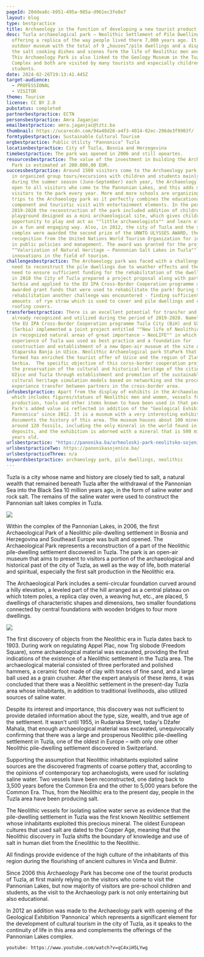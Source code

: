 ```yaml
---
pageId: 20ddea8c-b951-495a-985a-d961ec3fe8e7
layout: blog
type: bestpractice
title: Archaeology in the function of developing a new tourist product
desc: Tuzla archaeological park – Neolithic Settlement of Pile Dwellings,
  offering a replica of the way people lived there 7,000 years ago. It is an
  outdoor museum with the total of 9 „houses“/pile dwellings and a display of
  the salt cooking dishes and scenes form the life of Neolithic men and women.
  This Archaeology Park is also linked to the Geology Museum in the Tuzla Lakes
  Complex and both are visited by many tourists and especially children and
  students.
date: 2024-02-26T19:13:41.445Z
target-audience:
  - PROFESSIONAL
  - VISITOR
theme: Tourism
license: CC BY 2.0
pubstatus: completed
partnerbestpractice: ECTN
personsbestpractice: Amra Jaganjac
emailbestpractice: amra.jaganjac@tztz.ba
thumbnail: https://ucarecdn.com/94a48d26-a4f3-4014-92ec-296de3f9903f/
formtypbestpractice: Sustainable Cultural Tourism
orgbestpractice: Public Utility "Pannonica" Tuzla
locationbestpractice: City of Tuzla, Bosnia and Herzegovina
timebestpractice: The park was opened in 2006 and still opeartes.
resourcesbestpractice: The value of the investment in building the Archaeology
  Park is estimated at 200.000,00 EUR.
successbestpractice: Around 1500 visitors come to the Archaeology park each year
  in organized group tours/excursions with children and students mainly, but
  during the summer season (June-September) each year, the Archaeology park is
  open to all visitors who come to the Pannonian Lakes, and this adds much more
  visitors to the park every year. More and more schools are organizing day
  trips to the Archaeology park as it perfectly combines the educational
  component and touristic visit with entertainment elements. In the period
  2019-2020 the reconstruction of the park included addition of children's
  playground designed as a mini archaeological site, which gives children the
  opportunity to play and act as ""little archaeologists"" and learn of our past
  in a fun and engaging way. Also, in 2012, the city of Tuzla and the salt lake
  complex were awarded the second prize of the UNWTO ULYSSES AWARD, the highest
  recognition from the United Nations World Tourism Organization for innovations
  in public policies and management. The award was granted for the project
  ""Valorization of Natural Heritage – Pannonian Salt Lakes in Tuzla"" and
  innovations in the field of tourism.
challengesbestpractice: The Archaeology park was faced with a challenge of the
  need to reconstruct the pile dwellings due to weather effects and there was a
  need to ensure sufficient funding for the rehabilitation of the dwellings. So,
  in 2018 the City of Tuzla prepared a project proposal along with partners from
  Serbia and applied to the EU IPA Cross-Border Cooperation programme and was
  awarded grant funds that were used to rehabilitate the park! During the
  rehabilitation another challenge was encountered - finding sufficient
  amounts  of rye straw which is used to cover and pile dwellings and create the
  roofing covers.
transferbestpractice: There is an excellent potential for transfer and it was
  already recognized and utilized during the period of 2019-2020. Namely, within
  the EU IPA Cross-Border Cooperation programme Tuzla City (BiH) and Užice City
  (Serbia) implemented a joint project entitled ""New life of Neolithic heritage
  in recognized natural areas of great importance – NeoLIFE"" in which the
  experience of Tuzla was used as best practice and a foundation for
  construction and establishment of a new Open-air museum at the site of
  Staparska Banja in Užice. Neolithic Archaeological park StaPark that was
  formed has enriched the tourist offer of Uzice and the region of Zlatibor in
  Serbia.  The specific objective of this corss-border cooperation project was
  the preservation of the cultural and historical heritage of the cities of
  Užice and Tuzla through establishment and promotion of the sustainable
  cultural heritage simulation models based on networking and the process of
  experience transfer between partners in the cross-border area.
infosbestpractice: Apart from the display of exhibits in the Archaeology park
  which includes figures/statues of Neolithic men and women, vessels for salt
  production, tools and other items known to have been used in that period, this
  Park's added value is reflected in addition of the "Geological Exhibition
  Pannonica" since 2012. It is a museum with a very interesting exhibition that
  documents the history of this area. The museum houses about 100 minerals and
  around 120 fossils, including the only mineral in the world found in our salt
  deposits, and the exhibition is adorned with a mineral that is 500 million
  years old.
urlsbestpractice: "https://panonika.ba/arheoloski-park-neolitsko-sojenicko-naselje/ "
urlsbestpracticeTwo: https://panonikasojenice.ba/
urlsbestpracticeThree: n/a
keywordsbestpractice: archaeology park, pile dwellings, neolithic
---
```

Tuzla is a city whose name and history are closely tied to salt, a natural wealth that remained beneath Tuzla after the withdrawal of the Pannonian Sea into the Black Sea 10 million years ago, in the form of saline water and rock salt. The remains of the saline water were used to construct the Pannonian salt lakes complex in Tuzla.

![](https://ucarecdn.com/2380e9e4-5868-492b-857d-2e58d4b001f1/)

Within the complex of the Pannonian Lakes, in 2006, the first Archaeological Park of a Neolithic pile-dwelling settlement in Bosnia and Herzegovina and Southeast Europe was built and opened.
The Archaeological Park represents a reconstruction of a part of the Neolithic pile-dwelling settlement discovered in Tuzla. The park is an open-air museum that aims to present to visitors a portion of the archaeological and historical past of the city of Tuzla, as well as the way of life, both material and spiritual, especially the first salt production in the Neolithic era.

The Archaeological Park includes a semi-circular foundation curved around a hilly elevation, a leveled part of the hill arranged as a central plateau on which totem poles, a replica clay oven, a weaving hut, etc., are placed, 5 dwellings of characteristic shapes and dimensions, two smaller foundations connected by central foundations with wooden bridges to four more dwellings.

![](https://ucarecdn.com/257e222c-cd4a-47e4-b458-f38b624ad890/)

The first discovery of objects from the Neolithic era in Tuzla dates back to 1903. During work on regulating Appel Plac, now Trg slobode (Freedom Square), some archaeological material was excavated, providing the first indications of the existence of a Neolithic settlement in the Tuzla area. The archaeological material consisted of three perforated and polished hammers, a ceramic foot made of clay with traces of fine sand, and a large ball used as a grain crusher. After the expert analysis of these items, it was concluded that there was a Neolithic settlement in the present-day Tuzla area whose inhabitants, in addition to traditional livelihoods, also utilized sources of saline water.

Despite its interest and importance, this discovery was not sufficient to provide detailed information about the type, size, wealth, and true age of the settlement. It wasn't until 1955, in Rudarska Street, today's Džafer Mahala, that enough archaeological material was excavated, unequivocally confirming that there was a large and prosperous Neolithic pile-dwelling settlement in Tuzla, one of the oldest in Europe – with only one other Neolithic pile-dwelling settlement discovered in Switzerland.

Supporting the assumption that Neolithic inhabitants exploited saline sources are the discovered fragments of coarse pottery that, according to the opinions of contemporary top archaeologists, were used for isolating saline water. Two vessels have been reconstructed, one dating back to 3,500 years before the Common Era and the other to 5,000 years before the Common Era. Thus, from the Neolithic era to the present day, people in the Tuzla area have been producing salt.

The Neolithic vessels for isolating saline water serve as evidence that the pile-dwelling settlement in Tuzla was the first known Neolithic settlement whose inhabitants exploited this precious mineral. The oldest European cultures that used salt are dated to the Copper Age, meaning that the Neolithic discovery in Tuzla shifts the boundary of knowledge and use of salt in human diet from the Eneolithic to the Neolithic.

All findings provide evidence of the high culture of the inhabitants of this region during the flourishing of ancient cultures in Vinča and Butmir.

Since 2006 this Archaeology Park has become one of the tourist products of Tuzla, at first mainly relying on the visitors who come to visit the Pannonian Lakes, but now majority of visitors are pre-school children and students, as the visit to the Archaeology park is not only entertaining but also educational.

In 2012 an addition was made to the Archaeology park with opening of the Geological Exhibition 'Pannonica' which represents a significant element for the development of cultural tourism in the city of Tuzla, as it speaks to the continuity of life in this area and complements the offerings of the Pannonian Lakes complex. 

`youtube: https://www.youtube.com/watch?v=qC4xiH5LYwg`